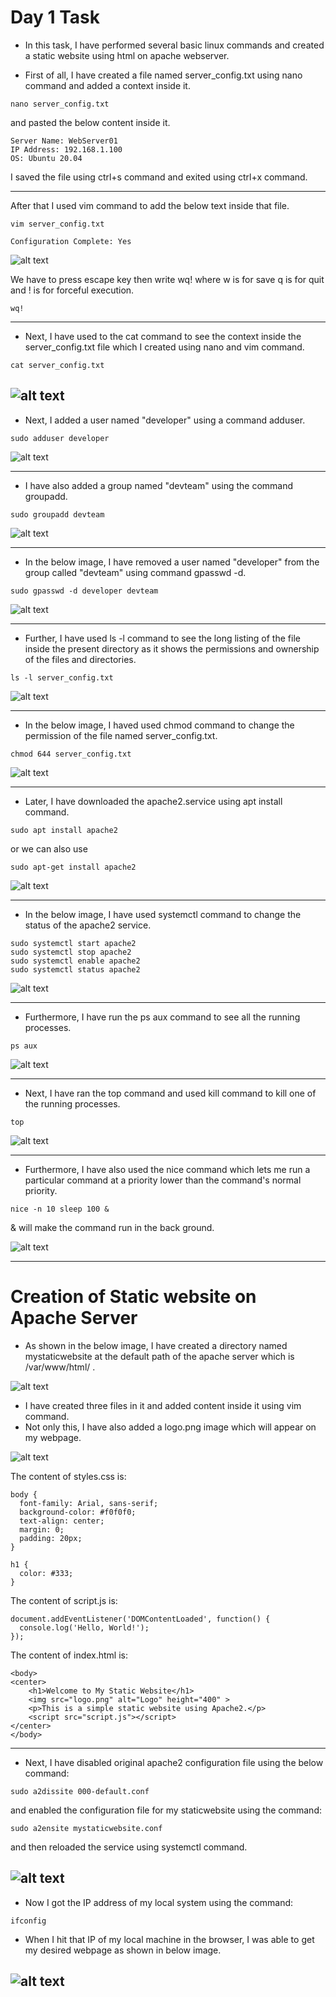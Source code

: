 # Day 1 Task
- In this task, I have performed several basic linux commands and created a static website using html on apache webserver.

- First of all, I have created a file named server_config.txt using nano command and added a context inside it.

```
nano server_config.txt 
```
and pasted the below content inside it.

```
Server Name: WebServer01
IP Address: 192.168.1.100
OS: Ubuntu 20.04
```
I saved the file using ctrl+s command and exited using ctrl+x command.

-----


After that I used vim command to add the below text inside that file.

```
vim server_config.txt
```
```
Configuration Complete: Yes
```

![alt text](/images/Day_1_Images/image-2.png)

We have to press escape key then write wq! where w is for save q is for quit and ! is for forceful execution.

```
wq!
```
-----
- Next, I have used to the cat command to see the context inside the server_config.txt file which I created using nano and vim command.

```
cat server_config.txt
```
![alt text](/images/Day_1_Images/image-1.png)
-----


- Next, I added a user named "developer" using a command adduser.

```
sudo adduser developer
```
![alt text](/images/Day_1_Images/image-3.png)

-----
- I have also added a group named "devteam" using the command groupadd.

```
sudo groupadd devteam
```
![alt text](/images/Day_1_Images/image-4.png)

-----
- In the below image, I have removed a user named "developer" from the group called "devteam" using command gpasswd -d.

```
sudo gpasswd -d developer devteam
```
![alt text](/images/Day_1_Images/image-5.png)

------
- Further, I have used ls -l command to see the long listing of the file inside the present directory as it shows the permissions and ownership of the files and directories.

```
ls -l server_config.txt
```
![alt text](/images/Day_1_Images/image-6.png)

------

- In the below image, I haved used chmod command to change the permission of the file named server_config.txt.

```
chmod 644 server_config.txt
```
![alt text](/images/Day_1_Images/image-7.png)

----
- Later, I have downloaded the apache2.service using apt install command.

```
sudo apt install apache2
```
or we can also use

```
sudo apt-get install apache2
```
![alt text](/images/Day_1_Images/image-8.png)

-----------
- In the below image, I have used systemctl command to change the status of the apache2 service.

```
sudo systemctl start apache2
sudo systemctl stop apache2
sudo systemctl enable apache2
sudo systemctl status apache2
```
![alt text](/images/Day_1_Images/image-9.png)

------

- Furthermore, I have run the ps aux command to see all the running processes.

```
ps aux
```
![alt text](/images/Day_1_Images/image-10.png)


-----
- Next, I have ran the top command and used kill command to kill one of the running processes.

```
top
```
![alt text](/images/Day_1_Images/image-11.png)


-----

- Furthermore, I have also used the nice command which lets me run a particular command at a priority lower than the command's normal priority.
```
nice -n 10 sleep 100 &
```

& will make the command run in the back ground.

![alt text](/images/Day_1_Images/image-12.png)

-----

# Creation of Static website on Apache Server

- As shown in the below image, I have created a directory named mystaticwebsite at the default path of the apache server which is /var/www/html/ .

![alt text](/images/Day_1_Images/image-13.png)


- I have created three files in it and added content inside it using vim command.
- Not only this, I have also added a logo.png image which will appear on my webpage.

![alt text](/images/Day_1_Images/image-14.png)

The content of styles.css is:
```
body {
  font-family: Arial, sans-serif;
  background-color: #f0f0f0;
  text-align: center;
  margin: 0;
  padding: 20px;
}

h1 {
  color: #333;
}

```

The content of script.js is:
```
document.addEventListener('DOMContentLoaded', function() {
  console.log('Hello, World!');
});
```

The content of index.html is:
```
<body>
<center>
    <h1>Welcome to My Static Website</h1>
    <img src="logo.png" alt="Logo" height="400" >
    <p>This is a simple static website using Apache2.</p>
    <script src="script.js"></script>
</center>
</body>

```
-----
- Next, I have disabled original apache2 configuration file using the below command:
```
sudo a2dissite 000-default.conf 
```
and enabled the configuration file for my staticwebsite using the command:
```
sudo a2ensite mystaticwebsite.conf
``` 
and then reloaded the service using systemctl command.

![alt text](/images/Day_1_Images/image-15.png)
------

- Now I got the IP address of my local system using the command:
```
ifconfig
```

- When I hit that IP of my local machine in the browser, I was able to get my desired webpage as shown in below image.

![alt text](/images/Day_1_Images/image-16.png)
---